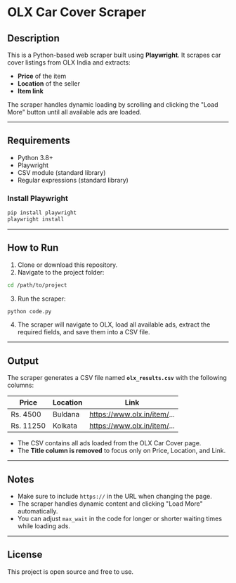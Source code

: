 # OLX Car Cover Scraper

## Description
This is a Python-based web scraper built using **Playwright**. It scrapes car cover listings from OLX India and extracts:

- **Price** of the item
- **Location** of the seller
- **Item link**

The scraper handles dynamic loading by scrolling and clicking the "Load More" button until all available ads are loaded.

---

## Requirements
- Python 3.8+
- Playwright
- CSV module (standard library)
- Regular expressions (standard library)

### Install Playwright
```bash
pip install playwright
playwright install
```

---

## How to Run
1. Clone or download this repository.  
2. Navigate to the project folder:  
```bash
cd /path/to/project
```
3. Run the scraper:  
```bash
python code.py
```
4. The scraper will navigate to OLX, load all available ads, extract the required fields, and save them into a CSV file.

---

## Output
The scraper generates a CSV file named **`olx_results.csv`** with the following columns:

| Price | Location | Link |
|-------|---------|------|
| Rs. 4500 | Buldana | https://www.olx.in/item/... |
| Rs. 11250 | Kolkata | https://www.olx.in/item/... |

- The CSV contains all ads loaded from the OLX Car Cover page.  
- The **Title column is removed** to focus only on Price, Location, and Link.

---

## Notes
- Make sure to include `https://` in the URL when changing the page.  
- The scraper handles dynamic content and clicking "Load More" automatically.  
- You can adjust `max_wait` in the code for longer or shorter waiting times while loading ads.

---

## License
This project is open source and free to use.

